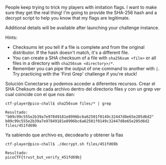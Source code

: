 People keep trying to trick my players with imitation flags. I want to make sure they get the real thing! I'm going to provide the SHA-256 hash and a decrypt script to help you know that my flags are legitimate.

Additional details will be available after launching your challenge instance.

Hints:
- Checksums let you tell if a file is complete and from the original distributor. If the hash doesn't match, it's a different file.
- You can create a SHA checksum of a file with `sha256sum <file>` or all files in a directory with `sha256sum <directory>/*`.
- Remember you can pipe the output of one command to another with `|`. Try practicing with the 'First Grep' challenge if you're stuck!

Solución
Conectarse y podemos acceder a diferentes recursos.
Crear el SHA Cheksum de cada archivo dentro del directorio files y con un grep ver cual coincide con el que nos dan:
```
ctf-player@pico-chall$ sha256sum files/* | grep 

Resultado:
"b09c99c555e2b39a7e97849181e8996bc6a62501f0149c32447d8e65e205d6d2"
b09c99c555e2b39a7e97849181e8996bc6a62501f0149c32447d8e65e205d6d2  files/451fd69b
```
Ya sabiendo que archivo es, decodearlo y obtener la flas
```
ctf-player@pico-chall$ ./decrypt.sh files/451fd69b

Resultado:
picoCTF{trust_but_verify_451fd69b}
```